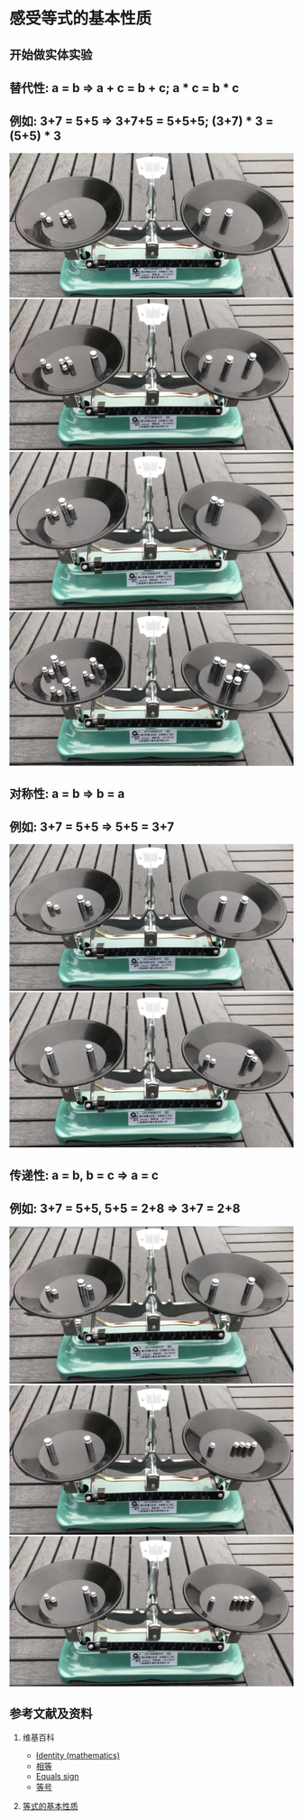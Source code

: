 # 感受等式的基本性质

## 开始做实体实验

## 替代性: a = b => a + c = b + c; a * c = b * c 
## 例如: 3+7 = 5+5 => 3+7+5 = 5+5+5; (3+7) * 3 = (5+5) * 3

![](/images/数论/感受等式和不等式的基本性质和移项变号法则/感受等式的基本性质/1a1.jpg)
![](/images/数论/感受等式和不等式的基本性质和移项变号法则/感受等式的基本性质/1a2.jpg)
![](/images/数论/感受等式和不等式的基本性质和移项变号法则/感受等式的基本性质/1a3.jpg)
![](/images/数论/感受等式和不等式的基本性质和移项变号法则/感受等式的基本性质/1a4.jpg)
 
## 对称性: a = b => b = a
## 例如: 3+7 = 5+5 => 5+5 = 3+7

![](/images/数论/感受等式和不等式的基本性质和移项变号法则/感受等式的基本性质/2a1.jpg)
![](/images/数论/感受等式和不等式的基本性质和移项变号法则/感受等式的基本性质/2a2.jpg)

## 传递性: a = b, b = c => a = c
## 例如: 3+7 = 5+5, 5+5 = 2+8 => 3+7 = 2+8 

![](/images/数论/感受等式和不等式的基本性质和移项变号法则/感受等式的基本性质/3a1.jpg)
![](/images/数论/感受等式和不等式的基本性质和移项变号法则/感受等式的基本性质/3a2.jpg)
![](/images/数论/感受等式和不等式的基本性质和移项变号法则/感受等式的基本性质/3a3.jpg)

## 参考文献及资料

1. 维基百科
	- [Identity (mathematics)](https://en.wikipedia.org/wiki/Identity_(mathematics))  
	- [相等](https://zh.wikipedia.org/wiki/%E7%9B%B8%E7%AD%89) 
	- [Equals sign](https://en.wikipedia.org/wiki/Equals_sign) 
	- [等号](https://zh.wikipedia.org/wiki/%E7%AD%89%E5%8F%B7) 

2. [等式的基本性质](https://baike.baidu.com/item/%E7%AD%89%E5%BC%8F/3517693#2)  

